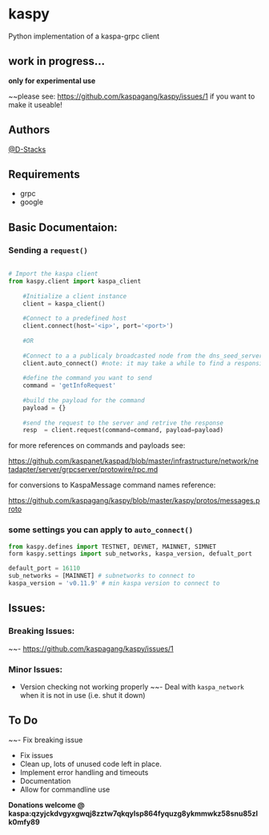 # kaspy

Python implementation of a kaspa-grpc client

## work in progress...

**only for experimental use**

~~please see: https://github.com/kaspagang/kaspy/issues/1 if you want to make it useable!

## Authors

[@D-Stacks](https://github.com/D-Stacks)

## Requirements
- grpc
- google
    
## Basic Documentaion:

### Sending a `request()` 

```python

# Import the kaspa client
from kaspy.client import kaspa_client
    
    #Initialize a client instance
    client = kaspa_client() 
    
    #Connect to a predefined host
    client.connect(host='<ip>', port='<port>') 
    
    #OR
    
    #Connect to a a publicaly broadcasted node from the dns_seed_servers.
    client.auto_connect() #note: it may take a while to find a responsive node
    
    #define the command you want to send
    command = 'getInfoRequest'
    
    #build the payload for the command
    payload = {} 
    
    #send the request to the server and retrive the response
    resp  = client.request(command=command, payload=payload)
````
for more references on commands and payloads see:

https://github.com/kaspanet/kaspad/blob/master/infrastructure/network/netadapter/server/grpcserver/protowire/rpc.md 

for conversions to KaspaMessage command names reference:

https://github.com/kaspagang/kaspy/blob/master/kaspy/protos/messages.proto
    

### some settings you can apply to `auto_connect()`
````python 
from kaspy.defines import TESTNET, DEVNET, MAINNET, SIMNET
form kaspy.settings import sub_networks, kaspa_version, defualt_port

default_port = 16110
sub_networks = [MAINNET] # subnetworks to connect to
kaspa_version = 'v0.11.9' # min kaspa version to connect to
````

## Issues:

### Breaking Issues:

~~- https://github.com/kaspagang/kaspy/issues/1

### Minor Issues:

- Version checking not working properly
~~- Deal with `kaspa_network` when it is not in use (i.e. shut it down)
    
## To Do 
~~- Fix breaking issue
- Fix issues
- Clean up, lots of unused code left in place. 
- Implement error handling and timeouts
- Documentation
- Allow for commandline use
  
**Donations welcome @ kaspa:qzyjckdvgyxgwqj8zztw7qkqylsp864fyquzg8ykmmwkz58snu85zlk0mfy89**

